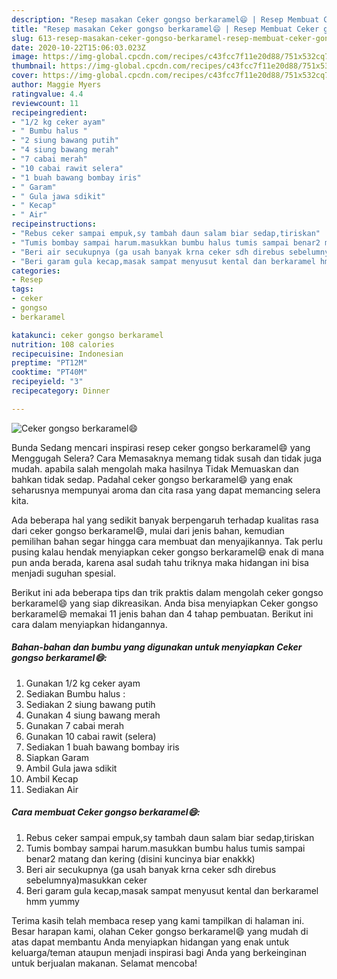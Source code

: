```yaml
---
description: "Resep masakan Ceker gongso berkaramel😄 | Resep Membuat Ceker gongso berkaramel😄 Yang Lezat Sekali"
title: "Resep masakan Ceker gongso berkaramel😄 | Resep Membuat Ceker gongso berkaramel😄 Yang Lezat Sekali"
slug: 613-resep-masakan-ceker-gongso-berkaramel-resep-membuat-ceker-gongso-berkaramel-yang-lezat-sekali
date: 2020-10-22T15:06:03.023Z
image: https://img-global.cpcdn.com/recipes/c43fcc7f11e20d88/751x532cq70/ceker-gongso-berkaramel😄-foto-resep-utama.jpg
thumbnail: https://img-global.cpcdn.com/recipes/c43fcc7f11e20d88/751x532cq70/ceker-gongso-berkaramel😄-foto-resep-utama.jpg
cover: https://img-global.cpcdn.com/recipes/c43fcc7f11e20d88/751x532cq70/ceker-gongso-berkaramel😄-foto-resep-utama.jpg
author: Maggie Myers
ratingvalue: 4.4
reviewcount: 11
recipeingredient:
- "1/2 kg ceker ayam"
- " Bumbu halus "
- "2 siung bawang putih"
- "4 siung bawang merah"
- "7 cabai merah"
- "10 cabai rawit selera"
- "1 buah bawang bombay iris"
- " Garam"
- " Gula jawa sdikit"
- " Kecap"
- " Air"
recipeinstructions:
- "Rebus ceker sampai empuk,sy tambah daun salam biar sedap,tiriskan"
- "Tumis bombay sampai harum.masukkan bumbu halus tumis sampai benar2 matang dan kering (disini kuncinya biar enakkk)"
- "Beri air secukupnya (ga usah banyak krna ceker sdh direbus sebelumnya)masukkan ceker"
- "Beri garam gula kecap,masak sampat menyusut kental dan berkaramel hmm yummy"
categories:
- Resep
tags:
- ceker
- gongso
- berkaramel

katakunci: ceker gongso berkaramel 
nutrition: 108 calories
recipecuisine: Indonesian
preptime: "PT12M"
cooktime: "PT40M"
recipeyield: "3"
recipecategory: Dinner

---
```



![Ceker gongso berkaramel😄](https://img-global.cpcdn.com/recipes/c43fcc7f11e20d88/751x532cq70/ceker-gongso-berkaramel😄-foto-resep-utama.jpg)

Bunda Sedang mencari inspirasi resep ceker gongso berkaramel😄 yang Menggugah Selera? Cara Memasaknya memang tidak susah dan tidak juga mudah. apabila salah mengolah maka hasilnya Tidak Memuaskan dan bahkan tidak sedap. Padahal ceker gongso berkaramel😄 yang enak seharusnya mempunyai aroma dan cita rasa yang dapat memancing selera kita.



Ada beberapa hal yang sedikit banyak berpengaruh terhadap kualitas rasa dari ceker gongso berkaramel😄, mulai dari jenis bahan, kemudian pemilihan bahan segar hingga cara membuat dan menyajikannya. Tak perlu pusing kalau hendak menyiapkan ceker gongso berkaramel😄 enak di mana pun anda berada, karena asal sudah tahu triknya maka hidangan ini bisa menjadi suguhan spesial.


Berikut ini ada beberapa tips dan trik praktis dalam mengolah ceker gongso berkaramel😄 yang siap dikreasikan. Anda bisa menyiapkan Ceker gongso berkaramel😄 memakai 11 jenis bahan dan 4 tahap pembuatan. Berikut ini cara dalam menyiapkan hidangannya.

<!--inarticleads1-->

##### Bahan-bahan dan bumbu yang digunakan untuk menyiapkan Ceker gongso berkaramel😄:

1. Gunakan 1/2 kg ceker ayam
1. Sediakan  Bumbu halus :
1. Sediakan 2 siung bawang putih
1. Gunakan 4 siung bawang merah
1. Gunakan 7 cabai merah
1. Gunakan 10 cabai rawit (selera)
1. Sediakan 1 buah bawang bombay iris
1. Siapkan  Garam
1. Ambil  Gula jawa sdikit
1. Ambil  Kecap
1. Sediakan  Air




<!--inarticleads2-->

##### Cara membuat Ceker gongso berkaramel😄:

1. Rebus ceker sampai empuk,sy tambah daun salam biar sedap,tiriskan
1. Tumis bombay sampai harum.masukkan bumbu halus tumis sampai benar2 matang dan kering (disini kuncinya biar enakkk)
1. Beri air secukupnya (ga usah banyak krna ceker sdh direbus sebelumnya)masukkan ceker
1. Beri garam gula kecap,masak sampat menyusut kental dan berkaramel hmm yummy




Terima kasih telah membaca resep yang kami tampilkan di halaman ini. Besar harapan kami, olahan Ceker gongso berkaramel😄 yang mudah di atas dapat membantu Anda menyiapkan hidangan yang enak untuk keluarga/teman ataupun menjadi inspirasi bagi Anda yang berkeinginan untuk berjualan makanan. Selamat mencoba!
